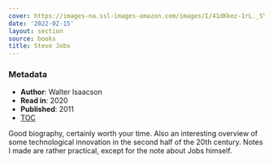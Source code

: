 ```yaml
---
cover: https://images-na.ssl-images-amazon.com/images/I/41dKkez-1rL._SY291_BO1,204,203,200_QL40_FMwebp_.jpg
date: '2022-02-15'
layout: section
source: books
title: Steve Jobs
---
```


### Metadata
   - **Author**: Walter Isaacson
   - **Read in**: 2020
   - **Published**: 2011
   - [TOC](https://library.villanova.edu/Find/Record/1339444/TOC)

Good biography, certainly worth your time. Also an interesting overview of some technological innovation in the second half of the 20th century. Notes I made are rather practical, except for the note about Jobs himself.